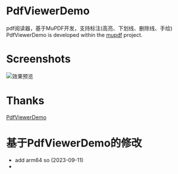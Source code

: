 # PdfViewerDemo
pdf阅读器，基于MuPDF开发，支持标注(高亮、下划线、删除线、手绘)
PdfViewerDemo is developed within the [mupdf](https://mupdf.com/downloads/) project.
# Screenshots
![效果预览](screenshot/SVID_20230914_115834_1.gif)

# Thanks
[PdfViewerDemo][2]

[2]:https://github.com/ant-media/LibRtmp-Client-for-Android](https://github.com/LonelyPluto/PdfViewerDemo)

# 基于PdfViewerDemo的修改
* add arm64 so (2023-09-11)
*
